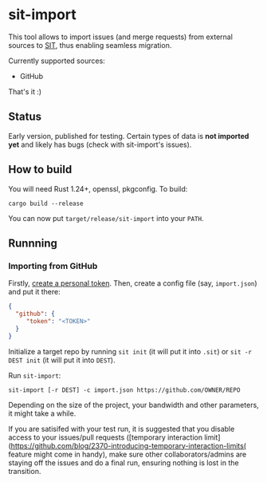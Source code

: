 # sit-import

This tool allows to import issues (and merge requests) from external sources
to [SIT](http://sit-it.org), thus enabling seamless migration.

Currently supported sources:

* GitHub

That's it :)

## Status

Early version, published for testing. Certain types of data is **not imported
yet** and likely has bugs (check with sit-import's issues).

## How to build

You will need Rust 1.24+, openssl, pkgconfig. To build:

```
cargo build --release
```

You can now put `target/release/sit-import` into your `PATH`.

## Runnning

### Importing from GitHub

 Firstly, [create a personal token](https://github.com/settings/tokens). Then, create a config
 file (say, `import.json`) and put it there:

 ```json
 {
   "github": {
      "token": "<TOKEN>"
   }
}
```

Initialize a target repo by running `sit init` (it will put it into `.sit`) or `sit -r DEST init` (it will put it into `DEST`).

Run `sit-import`:

```
sit-import [-r DEST] -c import.json https://github.com/OWNER/REPO
```

Depending on the size of the project, your bandwidth and other parameters, it might take a while.

If you are satisifed with your test run, it is suggested that you disable
access to your issues/pull requests ([temporary interaction limit](https://github.com/blog/2370-introducing-temporary-interaction-limits( feature might come in handy), make sure other
collaborators/admins are staying off the issues and do a final run, ensuring
nothing is lost in the transition.

